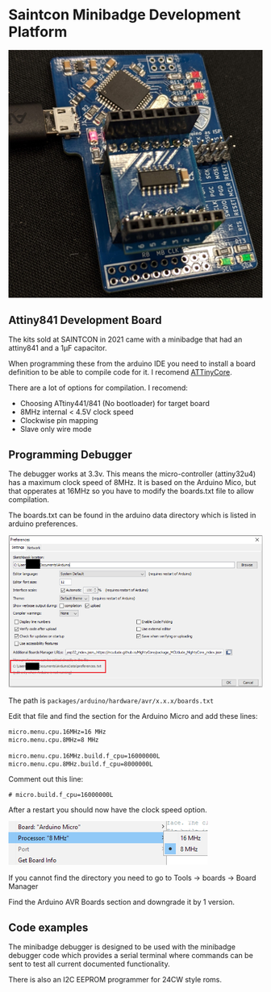 # Saintcon Minibadge Development Platform

![Minibadge development platform](resources/development-platform.jpg)

## Attiny841 Development Board
The kits sold at SAINTCON in 2021 came with a minibadge that had an attiny841 and a 1μF capacitor.

When programming these from the arduino IDE you need to install a board definition to be able to compile code for it. I recomend [ATTinyCore](https://github.com/SpenceKonde/ATTinyCore).

There are a lot of options for compilation. I recomend:
* Choosing ATtiny441/841 (No bootloader) for target board
* 8MHz internal < 4.5V clock speed
* Clockwise pin mapping
* Slave only wire mode


## Programming Debugger
The debugger works at 3.3v. This means the micro-controller (attiny32u4) has a maximum clock speed of 8MHz.
It is based on the Arduino Mico, but that opperates at 16MHz so you have to modify the boards.txt file to
allow compilation.

The boards.txt can be found in the arduino data directory which is listed in arduino preferences.

![Folder Location](resources/folder-location.png)

The path is `packages/arduino/hardware/avr/x.x.x/boards.txt`

Edit that file and find the section for the Arduino Micro and add these lines:
```
micro.menu.cpu.16MHz=16 MHz
micro.menu.cpu.8MHz=8 MHz

micro.menu.cpu.16MHz.build.f_cpu=16000000L
micro.menu.cpu.8MHz.build.f_cpu=8000000L
```
Comment out this line:
```
# micro.build.f_cpu=16000000L
```

After a restart you should now have the clock speed option.

![Clock Speed](resources/clock-speed.png)


If you cannot find the directory you need to go to Tools -> boards -> Board Manager

Find the Arduino AVR Boards section and downgrade it by 1 version.

## Code examples
The minibadge debugger is designed to be used with the minibadge debugger code 
which provides a serial terminal where commands can be sent to test all current 
documented functionality.

There is also an I2C EEPROM programmer for 24CW style roms.